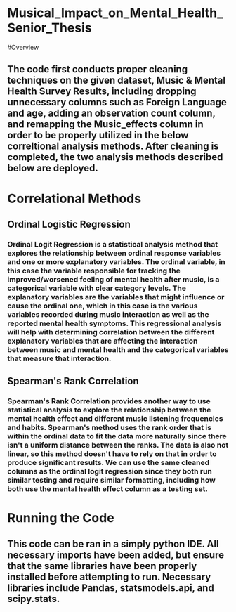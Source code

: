 # Musical_Impact_on_Mental_Health_Senior_Thesis

#Overview
## The code first conducts proper cleaning techniques on the given dataset, Music & Mental Health Survey Results, including dropping unnecessary columns such as Foreign Language and age, adding an observation count column, and remapping the Music_effects column in order to be properly utilized in the below correltional analysis methods. After cleaning is completed, the two analysis methods described below are deployed. 

# Correlational Methods
## Ordinal Logistic Regression
### Ordinal Logit Regression is a statistical analysis method that explores the relationship between ordinal response variables and one or more explanatory variables. The ordinal variable, in this case the variable responsible for tracking the improved/worsened feeling of mental health after music, is a categorical variable with clear category levels. The explanatory variables are the variables that might influence or cause the ordinal one, which in this case is the various variables recorded during music interaction as well as the reported mental health symptoms. This regressional analysis will help with determining correlation between the different explanatory variables that are affecting the interaction between music and mental health and the categorical variables that measure that interaction.
## Spearman's Rank Correlation
### Spearman's Rank Correlation provides another way to use statistical analysis to explore the relationship between the mental health effect and different music listening frequencies and habits. Spearman's method uses the rank order that is within the ordinal data to fit the data more naturally since there isn't a uniform distance between the ranks. The data is also not linear, so this method doesn't have to rely on that in order to produce significant results. We can use the same cleaned columns as the ordinal logit regression since they both run similar testing and require similar formatting, including how both use the mental health effect column as a testing set.

# Running the Code
## This code can be ran in a simply python IDE. All necessary imports have been added, but ensure that the same libraries have been properly installed before attempting to run. Necessary libraries include Pandas, statsmodels.api, and scipy.stats. 

